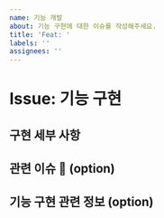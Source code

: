 ```yaml
---
name: 기능 개발
about: 기능 구현에 대한 이슈를 작성해주세요.
title: 'Feat: '
labels: ''
assignees: ''
---
```


# Issue: 기능 구현

## 구현 세부 사항

## 관련 이슈 📎 (option)

<!-- 관련이슈가 있다면 주석을 해제하고 지우고 # 뒤에 관련된 이슈의 넘버를 적어주세요. -->
<!-- IssueNumber : # -->

## 기능 구현 관련 정보 (option)

<!-- 기능 구현에 관한 정보를 얻은 곳의 url을 적어주세요 없다면 비워놓으면 됩니다. -->
